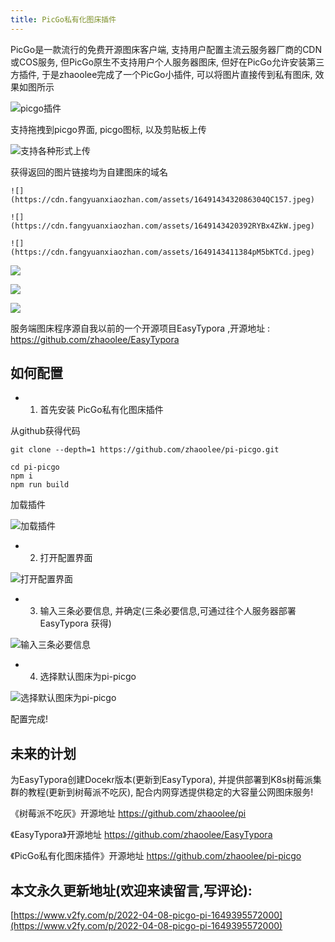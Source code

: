 ```yaml
---
title: PicGo私有化图床插件
---
```



PicGo是一款流行的免费开源图床客户端, 支持用户配置主流云服务器厂商的CDN或COS服务, 但PicGo原生不支持用户个人服务器图床, 但好在PicGo允许安装第三方插件, 于是zhaoolee完成了一个PicGo小插件, 可以将图片直接传到私有图床, 效果如图所示

![picgo插件](https://cdn.fangyuanxiaozhan.com/assets/1649143224074DD5Z0X0Q.png)

支持拖拽到picgo界面, picgo图标, 以及剪贴板上传

![支持各种形式上传](https://cdn.fangyuanxiaozhan.com/assets/1649143669492nxQdt25e.gif)

获得返回的图片链接均为自建图床的域名

```
![](https://cdn.fangyuanxiaozhan.com/assets/1649143432086304QC157.jpeg)

![](https://cdn.fangyuanxiaozhan.com/assets/1649143420392RYBx4ZkW.jpeg)

![](https://cdn.fangyuanxiaozhan.com/assets/1649143411384pM5bKTCd.jpeg)
```

![](https://cdn.fangyuanxiaozhan.com/assets/1649143432086304QC157.jpeg)

![](https://cdn.fangyuanxiaozhan.com/assets/1649143420392RYBx4ZkW.jpeg)

![](https://cdn.fangyuanxiaozhan.com/assets/1649143411384pM5bKTCd.jpeg)

服务端图床程序源自我以前的一个开源项目EasyTypora ,开源地址 : https://github.com/zhaoolee/EasyTypora



## 如何配置

- 1. 首先安装 PicGo私有化图床插件

从github获得代码

```
git clone --depth=1 https://github.com/zhaoolee/pi-picgo.git

cd pi-picgo
npm i
npm run build
```

加载插件

![加载插件](https://cdn.fangyuanxiaozhan.com/assets/1649145305107SdxG5jRi.gif)

- 2. 打开配置界面

![打开配置界面](https://cdn.fangyuanxiaozhan.com/assets/1649144135967d1TsRH6x.png)

- 3. 输入三条必要信息, 并确定(三条必要信息,可通过往个人服务器部署EasyTypora 获得)

![输入三条必要信息](https://cdn.fangyuanxiaozhan.com/assets/1649144233519FpAb5r4E.png)


- 4. 选择默认图床为pi-picgo

![选择默认图床为pi-picgo](https://cdn.fangyuanxiaozhan.com/assets/1649145380603GMSF6wjT.png)


配置完成!



## 未来的计划

为EasyTypora创建Docekr版本(更新到EasyTypora), 并提供部署到K8s树莓派集群的教程(更新到树莓派不吃灰), 配合内网穿透提供稳定的大容量公网图床服务!


《树莓派不吃灰》开源地址 https://github.com/zhaoolee/pi

《EasyTypora》开源地址  https://github.com/zhaoolee/EasyTypora


《PicGo私有化图床插件》开源地址 https://github.com/zhaoolee/pi-picgo






## 本文永久更新地址(欢迎来读留言,写评论):

[https://www.v2fy.com/p/2022-04-08-picgo-pi-1649395572000](https://www.v2fy.com/p/2022-04-08-picgo-pi-1649395572000)
